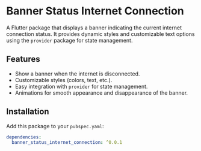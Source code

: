 # Banner Status Internet Connection

A Flutter package that displays a banner indicating the current internet connection status. It provides dynamic styles and customizable text options using the `provider` package for state management.

## Features

- Show a banner when the internet is disconnected.
- Customizable styles (colors, text, etc.).
- Easy integration with `provider` for state management.
- Animations for smooth appearance and disappearance of the banner.

## Installation

Add this package to your `pubspec.yaml`:

```yaml
dependencies:
  banner_status_internet_connection: ^0.0.1
